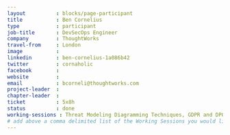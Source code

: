 ```yaml
---
layout          : blocks/page-participant
title           : Ben Cornelius
type            : participant
job-title       : DevSecOps Engineer
company         : ThoughtWorks
travel-from     : London
image           :
linkedin        : ben-cornelius-1a086b42
twitter         : cornaholic
facebook        :
website         :
email           : bcorneli@thoughtworks.com
project-leader  :
chapter-leader  :
ticket          : 5x8h
status          : done
working-sessions : Threat Modeling Diagramming Techniques, GDPR and DPO AppSec implications, Security Guild vs Security Champions, Top 10 2017 - Process Discussion, Define Agile Security Practices, BDD for Cloud Security, Agile Practices for Security Teams, Securing the CI Pipeline, Crowdsourcing Security Knowledge
# add above a comma delimited list of the Working Sessions you would like to attend (use the session's title)
---
```


<!-- put more details about participant here -->
